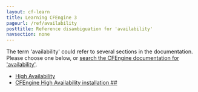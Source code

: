 ```yaml
---
layout: cf-learn
title: Learning CFEngine 3
pageurl: /ref/availability
posttitle: Reference disambiguation for 'availability'
navsection: none
---
```


The term 'availability' could refer to several sections in the documentation. Please choose one below, or
[search the CFEngine documentation for 'availability'](http://docs.cfengine.com/latest/search.html?q=availability).

- [High Availability](http://docs.cfengine.com/latest/enterprise-cfengine-guide-high-availability.html#high-availability)
- [CFEngine High Availability installation \#\#](http://docs.cfengine.com/latest/enterprise-cfengine-guide-high-availability.html#cfengine-high-availability-installation-##)
